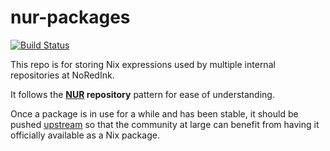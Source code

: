 # nur-packages

[![Build Status](https://travis-ci.org/NoRedInk/nur-packages.svg?branch=master)](https://travis-ci.org/NoRedInk/nur-packages)

This repo is for storing Nix expressions used by multiple internal repositories at NoRedInk.

It follows the **[NUR](https://github.com/nix-community/NUR) repository** pattern for ease of understanding.

Once a package is in use for a while and has been stable, it should be pushed [upstream](https://github.com/NixOS/nixpkgs) so that the community at large can benefit from having it officially available as a Nix package.
